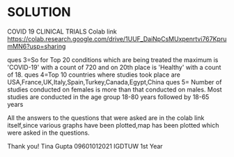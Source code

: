 # SOLUTION
COVID 19 CLINICAL TRIALS
Colab link 
https://colab.research.google.com/drive/1UUF_DaiNpCsMUxpenrtvi767KprumMN6?usp=sharing

ques 3=So for Top 20 conditions which are being treated the maximum is 'COVID-19' with a count of 720 and on 20th place is 'Healthy' with a count of 18.
ques 4=Top 10 countries where studies took place are USA,France,UK,Italy,Spain,Turkey,Canada,Egypt,China
ques 5= Number of studies conducted on females is more than that conducted on males.
        Most studies are conducted in the age group 18-80 years followed by 18-65 years


All the answers to the questions that were asked are in the colab link itself,since various graphs have been plotted,map has been plotted which were asked in the questions.


Thank you!
Tina Gupta 
09601012021
IGDTUW
1st Year
